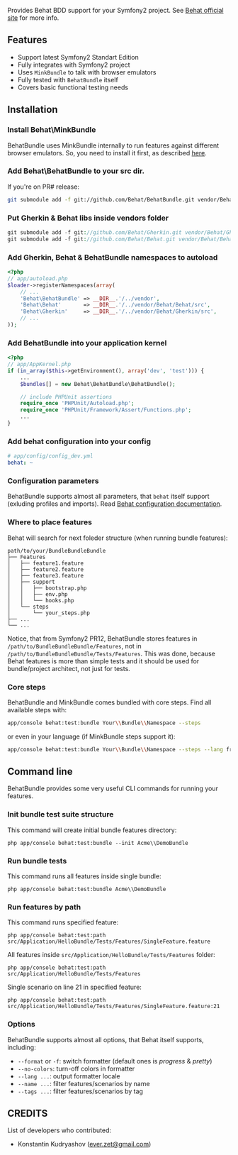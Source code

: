 Provides Behat BDD support for your Symfony2 project.
See [Behat official site](http://behat.org) for more info.

## Features

- Support latest Symfony2 Standart Edition
- Fully integrates with Symfony2 project
- Uses `MinkBundle` to talk with browser emulators
- Fully tested with `BehatBundle` itself
- Covers basic functional testing needs

## Installation

### Install Behat\MinkBundle

BehatBundle uses MinkBundle internally to run features against different browser emulators. So, you
need to install it first, as described [here](https://github.com/Behat/MinkBundle#readme).

### Add Behat\BehatBundle to your src dir.

If you're on PR# release:

``` bash
git submodule add -f git://github.com/Behat/BehatBundle.git vendor/Behat/BehatBundle
```

### Put Gherkin & Behat libs inside vendors folder

``` php
git submodule add -f git://github.com/Behat/Gherkin.git vendor/Behat/Gherkin
git submodule add -f git://github.com/Behat/Behat.git vendor/Behat/Behat
```

### Add Gherkin, Behat & BehatBundle namespaces to autoload

``` php
<?php
// app/autoload.php
$loader->registerNamespaces(array(
    // ...
    'Behat\BehatBundle' => __DIR__.'/../vendor',
    'Behat\Behat'       => __DIR__.'/../vendor/Behat/Behat/src',
    'Behat\Gherkin'     => __DIR__.'/../vendor/Behat/Gherkin/src',
    // ...
));
```

### Add BehatBundle into your application kernel

``` php
<?php
// app/AppKernel.php
if (in_array($this->getEnvironment(), array('dev', 'test'))) {
    ...
    $bundles[] = new Behat\BehatBundle\BehatBundle();

    // include PHPUnit assertions
    require_once 'PHPUnit/Autoload.php';
    require_once 'PHPUnit/Framework/Assert/Functions.php';
    ...
}
```

### Add behat configuration into your config

``` yml
# app/config/config_dev.yml
behat: ~
```

### Configuration parameters

BehatBundle supports almost all parameters, that `behat` itself support (exluding profiles and imports). Read [Behat configuration documentation](http://docs.behat.org/en/behat/configuration.html).

### Where to place features

Behat will search for next foleder structure (when running bundle features):

    path/to/your/BundleBundleBundle
    ├── Features
    │   ├── feature1.feature
    │   ├── feature2.feature
    │   ├── feature3.feature
    │   ├── support
    │   │   ├── bootstrap.php
    │   │   ├── env.php
    │   │   └── hooks.php
    │   └── steps
    │       └── your_steps.php
    ├── ...
    └── ...

Notice, that from Symfony2 PR12, BehatBundle stores features in `/path/to/BundleBundleBundle/Features`, not in `/path/to/BundleBundleBundle/Tests/Features`. This was done, because Behat features is more than simple tests and it should be used for bundle/project architect, not just for tests.

### Core steps

BehatBundle and MinkBundle comes bundled with core steps. Find all available steps with:

``` bash
app/console behat:test:bundle Your\\Bundle\\Namespace --steps
```

or even in your language (if MinkBundle steps support it):

``` bash
app/console behat:test:bundle Your\\Bundle\\Namespace --steps --lang fr
```

## Command line

BehatBundle provides some very useful CLI commands for running your features.

### Init bundle test suite structure

This command will create initial bundle features directory:

    php app/console behat:test:bundle --init Acme\\DemoBundle

### Run bundle tests

This command runs all features inside single bundle:

    php app/console behat:test:bundle Acme\\DemoBundle

### Run features by path

This command runs specified feature:

    php app/console behat:test:path src/Application/HelloBundle/Tests/Features/SingleFeature.feature

All features inside `src/Application/HelloBundle/Tests/Features` folder:

    php app/console behat:test:path src/Application/HelloBundle/Tests/Features

Single scenario on line 21 in specified feature:

    php app/console behat:test:path src/Application/HelloBundle/Tests/Features/SingleFeature.feature:21

### Options

BehatBundle supports almost all options, that Behat itself supports, including:

- `--format` or `-f`: switch formatter (default ones is *progress* & *pretty*)
- `--no-colors`: turn-off colors in formatter
- `--lang ...`: output formatter locale
- `--name ...`: filter features/scenarios by name
- `--tags ...`: filter features/scenarios by tag

## CREDITS

List of developers who contributed:

- Konstantin Kudryashov (ever.zet@gmail.com)
